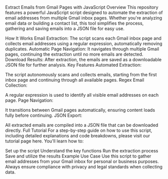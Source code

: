 Extract Emails from Gmail Pages with JavaScript
Overview
This repository features a powerful JavaScript script designed to automate the extraction of email addresses from multiple Gmail inbox pages. Whether you're analyzing email data or building a contact list, this tool simplifies the process, gathering and saving emails into a JSON file for easy use.

How It Works
Email Extraction: The script scans each Gmail inbox page and collects email addresses using a regular expression, automatically removing duplicates.
Automatic Page Navigation: It navigates through multiple Gmail pages, continuing the extraction until no more emails are detected.
Download Results: After extraction, the emails are saved as a downloadable JSON file for further analysis.
Key Features
Automated Extraction:

The script autonomously scans and collects emails, starting from the first inbox page and continuing through all available pages.
Regex Email Collection:

A regular expression is used to identify all visible email addresses on each page.
Page Navigation:

It transitions between Gmail pages automatically, ensuring content loads fully before continuing.
JSON Export:

All extracted emails are compiled into a JSON file that can be downloaded directly.
Full Tutorial
For a step-by-step guide on how to use this script, including detailed explanations and code breakdowns, please visit our tutorial page here. You'll learn how to:

Set up the script
Understand the key functions
Run the extraction process
Save and utilize the results
Example Use Case
Use this script to gather email addresses from your Gmail inbox for personal or business purposes. Always ensure compliance with privacy and legal standards when collecting data.

